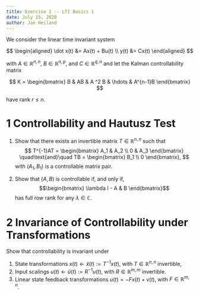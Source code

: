 ```yaml
---
title: Exercise 1 -- LTI Basics 1
date: July 15, 2020
author: Jan Heiland
---
```


We consider the linear time invariant system

$$
\begin{aligned}
\dot x(t) &= Ax(t) + Bu(t) \\
y(t) &= Cx(t)
\end{aligned}
$$

with $A\in \mathbb R^{n,n}$, $B\in \mathbb R^{n,p}$, and $C\in \mathbb R^{q,n}$
and let the Kalman controllability matrix

$$
K = \begin{bmatrix} B & AB & A ^2 B & \hdots & A^{n-1}B \end{bmatrix}
$$

have rank $r\leq n$.

# 1 Controllability and Hautusz Test 

1. Show that there exists an invertible matrix $T\in \mathbb R^{n,n}$ such that
$$ T^{-1}AT = \begin{bmatrix} A_1 & A_2 \\ 0 & A_3 \end{bmatrix}
\quad\text{and}\quad TB = \begin{bmatrix} B_1 \\ 0 \end{bmatrix}, $$
with $(A_1, B_1)$ is a controllable matrix pair.

2. Show that $(A,B)$ is controllable if, and only if, 
$$\begin{bmatrix} \lambda I - A & B \end{bmatrix}$$
has full row rank for any $\lambda \in \mathbb C$.


# 2 Invariance of Controllability under Transformations

Show that controllability is invariant under

1. State transformations $x(t)\leftarrow \tilde x(t) := T^{-1}x(t)$, with
   $T\in\mathbb R^{n,n}$ invertible,
2. Input scalings $u(t)\leftarrow \tilde u(t) := R^{-1}u(t)$, with $R\in\mathbb
   R^{m,m}$ invertible.
3. Linear state feedback transformations $u(t) = -Fx(t) +v(t)$, with
   $F\in\mathbb R^{m,n}$.


